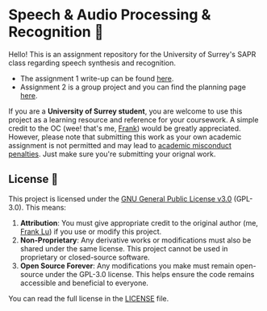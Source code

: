 # Speech & Audio Processing & Recognition 🦜
Hello! This is an assignment repository for the University of Surrey's SAPR class regarding speech synthesis and recognition.
-  The assignment 1 write-up can be found [here](https://www.notion.so/frankcholula/Speech-Synthesis-1233b40fbcd58097888fec180e23754f?pvs=4).
- Assignment 2 is a group project and you can find the planning page [here](https://www.notion.so/frankcholula/SAPR-Assignment-2-Speech-Recognition-1413b40fbcd5804fa26ec6a93c12c481?pvs=4).

If you are a **University of Surrey student**, you are welcome to use this project as a learning resource and reference for your coursework. A simple credit to the OC (wee! that's me, [Frank](https://frankcholula.notion.site/)) would be greatly appreciated. However, please note that submitting this work as your own academic assignment is not permitted and may lead to [academic misconduct penalties](https://www.surrey.ac.uk/office-student-complaints-appeals-and-regulation/academic-misconduct-and-appeals). Just make sure you're submitting your orignal work.

## License 📜
This project is licensed under the [GNU General Public License v3.0](https://www.gnu.org/licenses/gpl-3.0.en.html) (GPL-3.0). This means:
1.	**Attribution**: You must give appropriate credit to the original author (me, [Frank Lu](https://frankcholula.notion.site/)) if you use or modify this project.
2.	**Non-Proprietary**: Any derivative works or modifications must also be shared under the same license. This project cannot be used in proprietary or closed-source software.
3.	**Open Source Forever**: Any modifications you make must remain open-source under the GPL-3.0 license. This helps ensure the code remains accessible and beneficial to everyone.

You can read the full license in the [LICENSE](LICENSE) file.